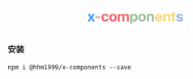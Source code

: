 <p align="center">
  <img width="40%" src="./logo.png">
</p>

### 安装
```shell
npm i @hhm1999/x-components --save
```